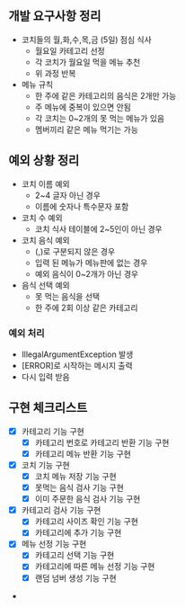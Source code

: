 

## 개발 요구사항 정리

- 코치들의 월,화,수,목,금 (5일) 점심 식사
  - 월요일 카테고리 선정
  - 각 코치가 월요일 먹을 메뉴 추천
  - 위 과정 반복 
- 메뉴 규칙
  - 한 주에 같은 카테고리의 음식은 2개만 가능 
  - 주 메뉴에 중복이 있으면 안됨
  - 각 코치는 0~2개의 못 먹는 메뉴가 있음
  - 멤버끼리 같은 메뉴 먹기는 가능 

## 예외 상황 정리

- 코치 이름 예외
  - 2~4 글자 아닌 경우 
  - 이름에 숫자나 특수문자 포함 
- 코치 수 예외
  - 코치 식사 테이블에 2~5인이 아닌 경우 
- 코치 음식 예외
  - (,)로 구분되지 않은 경우
  - 입력 된 메뉴가 메뉴판에 없는 경우
  - 예외 음식이 0~2개가 아닌 경우 
- 음식 선택 예외
  - 못 먹는 음식을 선택 
  - 한 주에 2회 이상 같은 카테고리   

### 예외 처리
- IllegalArgumentException 발생
- [ERROR]로 시작하는 메시지 출력 
- 다시 입력 받음 

## 구현 체크리스트

- [x] 카테고리 기능 구현
  - [x] 카테고리 번호로 카테고리 반환 기능 구현
  - [x] 카테고리 메뉴 반환 기능 구현
- [x] 코치 기능 구현
  - [x] 코치 메뉴 저장 기능 구현
  - [x] 못먹는 음식 검사 기능 구현
  - [x] 이미 주문한 음식 검사 기능 구현 
- [x] 카테고리 검사 기능 구현 
  - [x] 카테고리 사이즈 확인 기능 구현
  - [x] 카테고리에 추가 기능 구현
- [x] 메뉴 선정 기능 구현
  - [x] 카테고리 선택 기능 구현
  - [x] 카테고리에 따른 메뉴 선정 기능 구현
  - [x] 랜덤 넘버 생성 기능 구현
- 